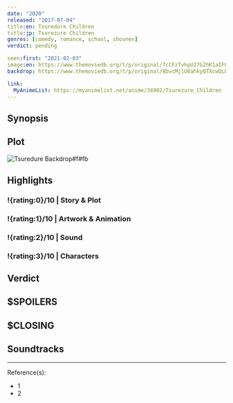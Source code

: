 ```yaml
---
date: "2020"
released: "2017-07-04"
title:en: Tsuredure Children
title:jp: Tsurezure Children
genres: [comedy, romance, school, shounen]
verdict: pending

seen:first: "2021-02-03"
image:en: https://www.themoviedb.org/t/p/original/7cCFzTvhpU27G2hK1aIFQ6DLVlJ.jpg
backdrop: https://www.themoviedb.org/t/p/original/8bvcMjlU0ahkyQTXcwQLbjJ3ZMq.jpg

link:
  MyAnimeList: https://myanimelist.net/anime/34902/Tsurezure_Children
---
```



## Synopsis

## Plot

![Tsuredure Backdrop#f#fb](https://www.themoviedb.org/t/p/original/wVIpBQ7elYVOincJdmc71SFwnQJ.jpg "Source: TMDB")

## Highlights

### !{rating:0}/10 | Story & Plot

### !{rating:1}/10 | Artwork & Animation

### !{rating:2}/10 | Sound

### !{rating:3}/10 | Characters

## Verdict

## $SPOILERS

## $CLOSING

## Soundtracks

***
Reference(s):

- 1
- 2
